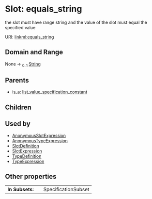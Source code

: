 
# Slot: equals_string


the slot must have range string and the value of the slot must equal the specified value

URI: [linkml:equals_string](https://w3id.org/linkml/equals_string)


## Domain and Range

None &#8594;  <sub>0..1</sub> [String](String.md)

## Parents

 *  is_a: [list_value_specification_constant](list_value_specification_constant.md)

## Children


## Used by

 * [AnonymousSlotExpression](AnonymousSlotExpression.md)
 * [AnonymousTypeExpression](AnonymousTypeExpression.md)
 * [SlotDefinition](SlotDefinition.md)
 * [SlotExpression](SlotExpression.md)
 * [TypeDefinition](TypeDefinition.md)
 * [TypeExpression](TypeExpression.md)

## Other properties

|  |  |  |
| --- | --- | --- |
| **In Subsets:** | | SpecificationSubset |

